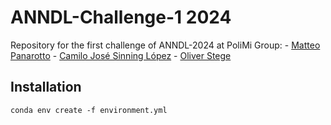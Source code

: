 # ANNDL-Challenge-1 2024
Repository for the first challenge of ANNDL-2024 at PoliMi 
Group: 
    - [Matteo Panarotto]()
    - [Camilo José Sinning López](https://github.com/CamiloSinningUN)
    - [Oliver Stege](https://github.com/Smrevilo)

## Installation

```console
conda env create -f environment.yml
```
